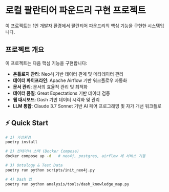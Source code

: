 # 로컬 팔란티어 파운드리 구현 프로젝트

이 프로젝트는 1인 개발자 환경에서 팔란티어 파운드리의 핵심 기능을 구현한 시스템입니다.

## 프로젝트 개요

이 프로젝트는 다음 핵심 기능을 구현합니다:
- **온톨로지 관리**: Neo4j 기반 데이터 관계 및 메타데이터 관리
- **데이터 파이프라인**: Apache Airflow 기반 워크플로우 자동화
- **문서 관리**: 문서의 효율적 관리 및 최적화
- **데이터 품질**: Great Expectations 기반 데이터 검증
- **웹 대시보드**: Dash 기반 데이터 시각화 및 관리
- **LLM 통합**: Claude 3.7 Sonnet 기반 AI 페어 프로그래밍 및 자가 개선 워크플로

## ⚡ Quick Start

```bash
# 1) 가상환경
poetry install

# 2) 컨테이너 스택 (Docker Compose)
docker compose up -d   # neo4j, postgres, airflow 세 서비스 기동

# 3) Ontology & Test Data
poetry run python scripts/init_neo4j.py

# 4) Dash 앱
poetry run python analysis/tools/dash_knowledge_map.py
```